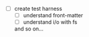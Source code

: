 - [ ] create test harness
  - [ ] understand front-matter
  - [ ] understand i/o with fs
  
  and so on...
